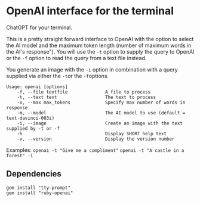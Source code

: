 # OpenAI interface for the terminal

ChatGPT for your terminal.

This is a pretty straight forward interface to OpenAI with the option to
select the AI model and the maximum token length (number of maximum words in
the AI's response"). You will use the `-t` option to supply the query to
OpenAI or the `-f` option to read the query from a text file instead.

You generate an image with the `-i` option in combination with a query
supplied via either the `-t`or the `-f`options.

```
Usage: openai [options]
    -f, --file textfile              A file to process
    -t, --text text                  The text to process
    -x, --max max_tokens             Specify max number of words in response
    -m, --model                      The AI model to use (default = text-davinci-003i)
    -i, --image                      Create an image with the text supplied by -t or -f
    -h                               Display SHORT help text
    -v, --version                    Display the version number
```

Examples: 
`openai -t "Give me a compliment"`
`openai -t "A castle in a forest" -i`

## Dependencies

```
gem install "tty-prompt"
gem install "ruby-openai"
```

